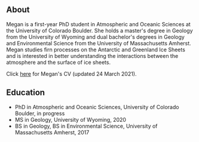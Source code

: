 ## About

Megan is a first-year PhD student in Atmospheric and Oceanic Sciences at the University of Colorado Boulder. She holds a master's degree in Geology from the University of Wyoming and dual bachelor's degrees in Geology and Environmental Science from the University of Massachusetts Amherst. Megan studies firn processes on the Antarctic and Greenland Ice Sheets and is interested in better understanding the interactions between the atmosphere and the surface of ice sheets.

Click [here](./CV_24Mar2021) for Megan's CV (updated 24 March 2021).

## Education
- PhD in Atmospheric and Oceanic Sciences, University of Colorado Boulder, in progress
- MS in Geology, University of Wyoming, 2020
- BS in Geology, BS in Environmental Science, University of Massachusetts Amherst, 2017
